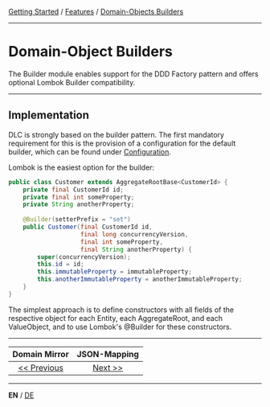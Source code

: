 [Getting Started](../index_en.md) / [Features](../guides/features_en.md) / [Domain-Objects Builders](domainobject_builders_en.md)

---

# Domain-Object Builders

The Builder module enables support for the DDD Factory pattern and offers optional
Lombok Builder compatibility.

---

## Implementation
DLC is strongly based on the builder pattern. The first mandatory requirement for this is the provision of a
configuration for the default builder, which can be found under
[Configuration](../guides/configuration_en.md#DomainObjectBuilderProvider).


Lombok is the easiest option for the builder:
```Java
public class Customer extends AggregateRootBase<CustomerId> {
    private final CustomerId id;
    private final int someProperty;
    private String anotherProperty;
    
    @Builder(setterPrefix = "set")
    public Customer(final CustomerId id,
                    final long concurrencyVersion,
                    final int someProperty,
                    final String anotherProperty) {
        super(concurrencyVersion);
        this.id = id;
        this.immutableProperty = immutableProperty;
        this.anotherImmutableProperty = anotherImmutableProperty;
    }
}
```
The simplest approach is to define constructors with all fields of the respective object 
for each Entity, each AggregateRoot, and each ValueObject, and to use Lombok's @Builder for these constructors.

---

|          **Domain Mirror**          |        **JSON-Mapping**         |
|:-----------------------------------:|:-------------------------------:|
| [<< Previous](domain_mirror_en.md)  |  [Next >>](json_mapping_en.md)  |

---

**EN** / [DE](../../german/features/domainobject_builders_de.md)
